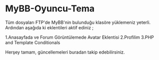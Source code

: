 # MyBB-Oyuncu-Tema
Tüm dosyaları FTP'de MyBB'nin bulunduğu klasöre yüklemeniz yeterli.
Ardından aşağıda ki eklentileri aktif ediniz ;

 1.Anasayfada ve Forum Görüntülemede Avatar Eklentisi
 2.Profilim
 3.PHP and Template Conditionals
 
Herşey tamam, güncellemeleri buradan takip edebilirsiniz.
